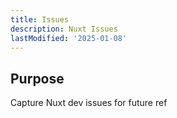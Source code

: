 ```yaml
---
title: Issues
description: Nuxt Issues
lastModified: '2025-01-08'
---
```


## Purpose

Capture Nuxt dev issues for future ref
